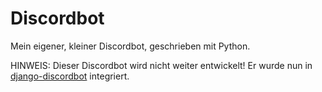 # Discordbot

Mein eigener, kleiner Discordbot, geschrieben mit Python.

HINWEIS: Dieser Discordbot wird nicht weiter entwickelt! Er wurde nun in [django-discordbot](https://github.com/rafaelurben/django-discordbot) integriert.